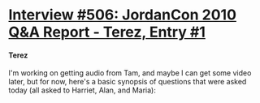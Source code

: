 # [Interview #506: JordanCon 2010 Q&A Report - Terez, Entry #1](https://www.theoryland.com/intvmain.php?i=506#1)

#### Terez

I'm working on getting audio from Tam, and maybe I can get some video later, but for now, here's a basic synopsis of questions that were asked today (all asked to Harriet, Alan, and Maria):

